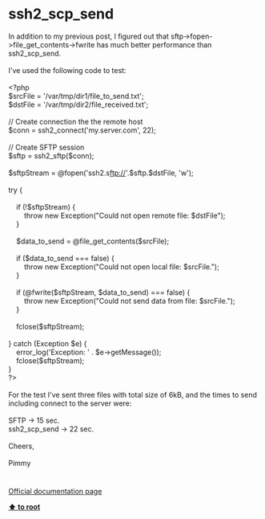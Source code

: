 # ssh2_scp_send




<div class="phpcode"><span class="html">
In addition to my previous post, I figured out that sftp-&gt;fopen-&gt;file_get_contents-&gt;fwrite has much better performance than ssh2_scp_send.<br><br>I&apos;ve used the following code to test:<br><br><span class="default">&lt;?php<br>$srcFile </span><span class="keyword">= </span><span class="string">&apos;/var/tmp/dir1/file_to_send.txt&apos;</span><span class="keyword">;<br></span><span class="default">$dstFile </span><span class="keyword">= </span><span class="string">&apos;/var/tmp/dir2/file_received.txt&apos;</span><span class="keyword">;<br><br></span><span class="comment">// Create connection the the remote host<br></span><span class="default">$conn </span><span class="keyword">= </span><span class="default">ssh2_connect</span><span class="keyword">(</span><span class="string">&apos;my.server.com&apos;</span><span class="keyword">, </span><span class="default">22</span><span class="keyword">);<br><br></span><span class="comment">// Create SFTP session<br></span><span class="default">$sftp </span><span class="keyword">= </span><span class="default">ssh2_sftp</span><span class="keyword">(</span><span class="default">$conn</span><span class="keyword">);<br><br></span><span class="default">$sftpStream </span><span class="keyword">= @</span><span class="default">fopen</span><span class="keyword">(</span><span class="string">&apos;ssh2.s<a href="ftp://" rel="nofollow" target="_blank">ftp://</a>&apos;</span><span class="keyword">.</span><span class="default">$sftp</span><span class="keyword">.</span><span class="default">$dstFile</span><span class="keyword">, </span><span class="string">&apos;w&apos;</span><span class="keyword">);<br><br>try {<br><br>&#xA0; &#xA0; if (!</span><span class="default">$sftpStream</span><span class="keyword">) {<br>&#xA0; &#xA0; &#xA0; &#xA0; throw new </span><span class="default">Exception</span><span class="keyword">(</span><span class="string">&quot;Could not open remote file: </span><span class="default">$dstFile</span><span class="string">&quot;</span><span class="keyword">);<br>&#xA0; &#xA0; }<br>&#xA0; &#xA0; <br>&#xA0; &#xA0; </span><span class="default">$data_to_send </span><span class="keyword">= @</span><span class="default">file_get_contents</span><span class="keyword">(</span><span class="default">$srcFile</span><span class="keyword">);<br>&#xA0; &#xA0; <br>&#xA0; &#xA0; if (</span><span class="default">$data_to_send </span><span class="keyword">=== </span><span class="default">false</span><span class="keyword">) {<br>&#xA0; &#xA0; &#xA0; &#xA0; throw new </span><span class="default">Exception</span><span class="keyword">(</span><span class="string">&quot;Could not open local file: </span><span class="default">$srcFile</span><span class="string">.&quot;</span><span class="keyword">);<br>&#xA0; &#xA0; }<br>&#xA0; &#xA0; <br>&#xA0; &#xA0; if (@</span><span class="default">fwrite</span><span class="keyword">(</span><span class="default">$sftpStream</span><span class="keyword">, </span><span class="default">$data_to_send</span><span class="keyword">) === </span><span class="default">false</span><span class="keyword">) {<br>&#xA0; &#xA0; &#xA0; &#xA0; throw new </span><span class="default">Exception</span><span class="keyword">(</span><span class="string">&quot;Could not send data from file: </span><span class="default">$srcFile</span><span class="string">.&quot;</span><span class="keyword">);<br>&#xA0; &#xA0; }<br>&#xA0; &#xA0; <br>&#xA0; &#xA0; </span><span class="default">fclose</span><span class="keyword">(</span><span class="default">$sftpStream</span><span class="keyword">);<br>&#xA0; &#xA0; &#xA0; &#xA0; &#xA0; &#xA0; &#xA0; &#xA0; &#xA0; &#xA0; <br>} catch (</span><span class="default">Exception $e</span><span class="keyword">) {<br>&#xA0; &#xA0; </span><span class="default">error_log</span><span class="keyword">(</span><span class="string">&apos;Exception: &apos; </span><span class="keyword">. </span><span class="default">$e</span><span class="keyword">-&gt;</span><span class="default">getMessage</span><span class="keyword">());<br>&#xA0; &#xA0; </span><span class="default">fclose</span><span class="keyword">(</span><span class="default">$sftpStream</span><span class="keyword">);<br>}<br></span><span class="default">?&gt;<br></span><br>For the test I&apos;ve sent three files with total size of 6kB, and the times to send including connect to the server were:<br><br>SFTP -&gt; 15 sec.<br>ssh2_scp_send -&gt; 22 sec.<br><br>Cheers,<br><br>Pimmy</span>
</div>
  

#

[Official documentation page](https://www.php.net/manual/en/function.ssh2-scp-send.php)

**[⬆ to root](/)**